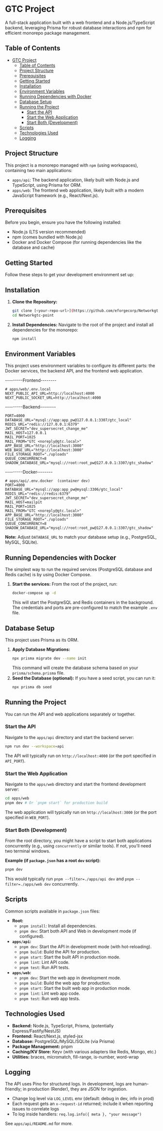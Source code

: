 # GTC Project

A full-stack application built with a web frontend and a Node.js/TypeScript backend, leveraging Prisma for robust database interactions and npm for efficient monorepo package management.

## Table of Contents

- [GTC Project](#gtc-project)
  - [Table of Contents](#table-of-contents)
  - [Project Structure](#project-structure)
  - [Prerequisites](#prerequisites)
  - [Getting Started](#getting-started)
  - [Installation](#installation)
  - [Environment Variables](#environment-variables)
  - [Running Dependencies with Docker](#running-dependencies-with-docker)
  - [Database Setup](#database-setup)
  - [Running the Project](#running-the-project)
    - [Start the API](#start-the-api)
    - [Start the Web Application](#start-the-web-application)
    - [Start Both (Development)](#start-both-development)
  - [Scripts](#scripts)
  - [Technologies Used](#technologies-used)
  - [Logging](#logging)

## Project Structure

This project is a monorepo managed with `npm` (using workspaces), containing two main applications:

-   `apps/api`: The backend application, likely built with Node.js and TypeScript, using Prisma for ORM.
-   `apps/web`: The frontend web application, likely built with a modern JavaScript framework (e.g., React/Next.js).

## Prerequisites

Before you begin, ensure you have the following installed:

-   Node.js (LTS version recommended)
-   npm (comes bundled with Node.js)
-   Docker and Docker Compose (for running dependencies like the database and cache)

## Getting Started

Follow these steps to get your development environment set up:

## Installation

1.  **Clone the Repository:**
    ```bash
    git clone [<your-repo-url>](https://github.com/eforgecorp/Networkgtc-point.git)
    cd Networkgtc-point
    ```

2.  **Install Dependencies:**
    Navigate to the root of the project and install all dependencies for the monorepo:
    ```bash
    npm install
    ```

## Environment Variables

This project uses environment variables to configure its different parts: the Docker services, the backend API, and the frontend web application.

---------Frontend--------
```.env
# apps/web/.env.local
NEXT_PUBLIC_API_URL=http://localhost:4000
NEXT_PUBLIC_SOCKET_URL=http://localhost:4000

```

---------Backend--------
```.env
PORT=4000
DATABASE_URL="mysql://app:app_pw@127.0.0.1:3307/gtc_local"
REDIS_URL="redis://127.0.0.1:6379"
JWT_SECRET="dev_supersecret_change_me"
MAIL_HOST=127.0.0.1
MAIL_PORT=1025
MAIL_FROM="GTC <noreply@gtc.local>"
APP_BASE_URL="http://localhost:3000"
WEB_BASE_URL="http://localhost:3000"
FILE_STORAGE_ROOT="./uploads"
QUEUE_CONCURRENCY=8
SHADOW_DATABASE_URL="mysql://root:root_pw@127.0.0.1:3307/gtc_shadow"
```

---------Docker--------
```.env.docker
# apps/api/.env.docker  (container dev)
PORT=4000
DATABASE_URL="mysql://app:app_pw@mysql:3306/gtc_local"
REDIS_URL="redis://redis:6379"
JWT_SECRET="dev_supersecret_change_me"
MAIL_HOST=mailpit
MAIL_PORT=1025
MAIL_FROM="GTC <noreply@gtc.local>"
APP_BASE_URL="http://localhost:3000"
FILE_STORAGE_ROOT="./uploads"
QUEUE_CONCURRENCY=8
SHADOW_DATABASE_URL="mysql://root:root_pw@127.0.0.1:3307/gtc_shadow"
```

**Note:** Adjust `DATABASE_URL` to match your database setup (e.g., PostgreSQL, MySQL, SQLite).

## Running Dependencies with Docker

The simplest way to run the required services (PostgreSQL database and Redis cache) is by using Docker Compose.

1.  **Start the services:**
    From the root of the project, run:
    ```bash
    docker-compose up -d
    ```
    This will start the PostgreSQL and Redis containers in the background. The credentials and ports are pre-configured to match the example `.env` file.

## Database Setup

This project uses Prisma as its ORM.

1.  **Apply Database Migrations:**
    ```bash
    npx prisma migrate dev --name init
    ```
    This command will create the database schema based on your `prisma/schema.prisma` file.
2.  **Seed the Database (optional):**
    If you have a seed script, you can run it:
    ```bash
    npx prisma db seed
    ```

## Running the Project

You can run the API and web applications separately or together.

### Start the API

Navigate to the `apps/api` directory and start the backend server:
```bash
npm run dev --workspace=api
```
The API will typically run on `http://localhost:4000` (or the port specified in `API_PORT`).

### Start the Web Application

Navigate to the `apps/web` directory and start the frontend development server:
```bash
cd apps/web
pnpm dev # Or `pnpm start` for production build
```
The web application will typically run on `http://localhost:3000` (or the port specified in `WEB_PORT`).

### Start Both (Development)

From the root directory, you might have a script to start both applications concurrently (e.g., using `concurrently` or similar tools). If not, you'll need two terminal windows.

**Example (if `package.json` has a root `dev` script):**
```bash
pnpm dev
```
This would typically run `pnpm --filter=./apps/api dev` and `pnpm --filter=./apps/web dev` concurrently.

## Scripts

Common scripts available in `package.json` files:

-   **Root:**
    -   `pnpm install`: Install all dependencies.
    -   `pnpm dev`: Start both API and Web in development mode (if configured).
-   **`apps/api`:**
    -   `pnpm dev`: Start the API in development mode (with hot-reloading).
    -   `pnpm build`: Build the API for production.
    -   `pnpm start`: Start the built API in production mode.
    -   `pnpm lint`: Lint API code.
    -   `pnpm test`: Run API tests.
-   **`apps/web`:**
    -   `pnpm dev`: Start the web app in development mode.
    -   `pnpm build`: Build the web app for production.
    -   `pnpm start`: Start the built web app in production mode.
    -   `pnpm lint`: Lint web app code.
    -   `pnpm test`: Run web app tests.

## Technologies Used

-   **Backend:** Node.js, TypeScript, Prisma, (potentially Express/Fastify/NestJS)
-   **Frontend:** React/Next.js, styled-jsx
-   **Database:** PostgreSQL/MySQL/SQLite (via Prisma)
-   **Package Management:** pnpm
-   **Caching/KV Store:** Keyv (with various adapters like Redis, Mongo, etc.)
-   **Utilities:** braces, micromatch, fill-range, is-number, word-wrap

## Logging

The API uses Pino for structured logs. In development, logs are human-friendly; in production (Render), they are JSON for ingestion.

- Change log level via `LOG_LEVEL` env (default: debug in dev, info in prod)
- Each request gets an `x-request-id` returned; include it when reporting issues to correlate logs
- To log inside handlers: `req.log.info({ meta }, "your message")`

See `apps/api/README.md` for more.